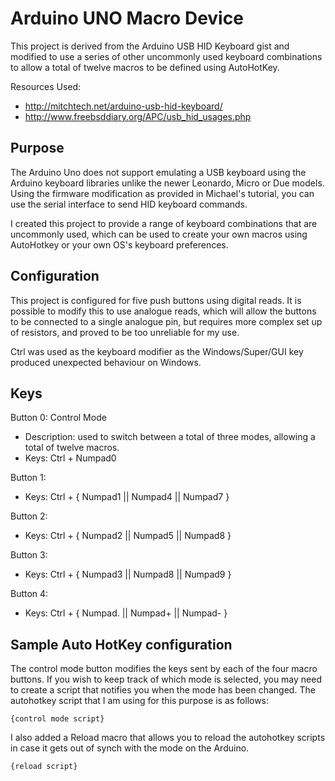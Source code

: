 Arduino UNO Macro Device
===============================================================================
This project is derived from the Arduino USB HID Keyboard gist and modified to use a series of other uncommonly used keyboard combinations to allow a total of twelve macros to be defined using AutoHotKey.

Resources Used:
  * http://mitchtech.net/arduino-usb-hid-keyboard/
  * http://www.freebsddiary.org/APC/usb_hid_usages.php

Purpose
-------------------------------------------------------------------------------
The Arduino Uno does not support emulating a USB keyboard using the Arduino keyboard libraries unlike the newer Leonardo, Micro or Due models. Using the firmware modification as provided in Michael's tutorial, you can use the serial interface to send HID keyboard commands.

I created this project to provide a range of keyboard combinations that are uncommonly used, which can be used to create your own macros using AutoHotkey or your own OS's keyboard preferences.

Configuration
-------------------------------------------------------------------------------
This project is configured for five push buttons using digital reads. It is possible to modify this to use analogue reads, which will allow the buttons to be connected to a single analogue pin, but requires more complex set up of resistors, and proved to be too unreliable for my use.

Ctrl was used as the keyboard modifier as the Windows/Super/GUI key produced unexpected behaviour on Windows.

Keys
-------------------------------------------------------------------------------

Button 0: Control Mode
- Description: used to switch between a total of three modes, allowing a total of twelve macros.
- Keys: Ctrl + Numpad0

Button 1:
- Keys: Ctrl + { Numpad1 || Numpad4 || Numpad7 }

Button 2:
- Keys: Ctrl + { Numpad2 || Numpad5 || Numpad8 }

Button 3:
- Keys: Ctrl + { Numpad3 || Numpad8 || Numpad9 }

Button 4:
- Keys: Ctrl + { Numpad. || Numpad+ || Numpad- }

Sample Auto HotKey configuration
-------------------------------------------------------------------------------
The control mode button modifies the keys sent by each of the four macro buttons. If you wish to keep track of which mode is selected, you may need to create a script that notifies you when the mode has been changed. The autohotkey script that I am using for this purpose is as follows:

    {control mode script}

I also added a Reload macro that allows you to reload the autohotkey scripts in case it gets out of synch with the mode on the Arduino.

    {reload script}
